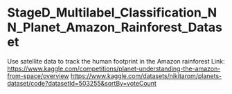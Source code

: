 # StageD_Multilabel_Classification_NN_Planet_Amazon_Rainforest_Dataset
Use satellite data to track the human footprint in the Amazon rainforest
Link: https://www.kaggle.com/competitions/planet-understanding-the-amazon-from-space/overview
https://www.kaggle.com/datasets/nikitarom/planets-dataset/code?datasetId=503255&sortBy=voteCount
